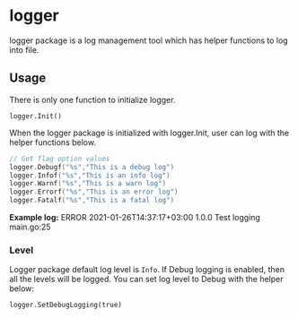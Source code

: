 # logger
logger package is a log management tool which has helper functions to log into file.

## Usage
There is only one function to initialize logger.

`logger.Init()`

When the logger package is initialized with logger.Init, user can log with the helper functions below.

```go
// Get flag option values
logger.Debugf("%s","This is a debug log")
logger.Infof("%s","This is an info log")
logger.Warnf("%s","This is a warn log")
logger.Errorf("%s","This is an error log")
logger.Fatalf("%s","This is a fatal log")
```

**Example log:**
ERROR 2021-01-26T14:37:17+03:00 1.0.0 Test logging main.go:25

### Level
Logger package default log level is `Info`. If Debug logging is enabled, then all the levels will be logged. You can set log level to Debug with the helper below:

`logger.SetDebugLogging(true)`
